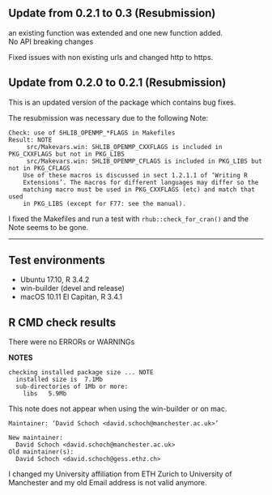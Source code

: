 ## Update from 0.2.1 to 0.3 (Resubmission)

an existing function was extended and one new function added.  
No API breaking changes

Fixed issues with non existing urls and changed http to https. 

## Update from 0.2.0 to 0.2.1 (Resubmission)

This is an updated version of the package which contains bug fixes.

The resubmission was necessary due to the following Note:
```
Check: use of SHLIB_OPENMP_*FLAGS in Makefiles 
Result: NOTE 
     src/Makevars.win: SHLIB_OPENMP_CXXFLAGS is included in PKG_CXXFLAGS but not in PKG_LIBS
     src/Makevars.win: SHLIB_OPENMP_CFLAGS is included in PKG_LIBS but not in PKG_CFLAGS
    Use of these macros is discussed in sect 1.2.1.1 of ‘Writing R
    Extensions’. The macros for different languages may differ so the
    matching macro must be used in PKG_CXXFLAGS (etc) and match that used
    in PKG_LIBS (except for F77: see the manual). 
```

I fixed the Makefiles and run a test with `rhub::check_for_cran()` and the Note seems 
to be gone.

---

## Test environments

* Ubuntu 17.10, R 3.4.2
* win-builder (devel and release)
* macOS 10.11 El Capitan, R 3.4.1 

## R CMD check results

There were no ERRORs or WARNINGs

**NOTES**

```
checking installed package size ... NOTE
  installed size is  7.1Mb
  sub-directories of 1Mb or more:
    libs   5.9Mb
```

This note does not appear when using the win-builder or on mac.

```
Maintainer: ‘David Schoch <david.schoch@manchester.ac.uk>’

New maintainer:
  David Schoch <david.schoch@manchester.ac.uk>
Old maintainer(s):
  David Schoch <david.schoch@gess.ethz.ch>
```

I changed my University affiliation from ETH Zurich to University of Manchester and my old Email address
is not valid anymore.